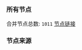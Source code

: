 ### 所有节点
合并节点总数: `1011`
[节点链接](https://raw.githubusercontent.com/rzhy1/11/master/sub/sub_merge_base64.txt)

### 节点来源

